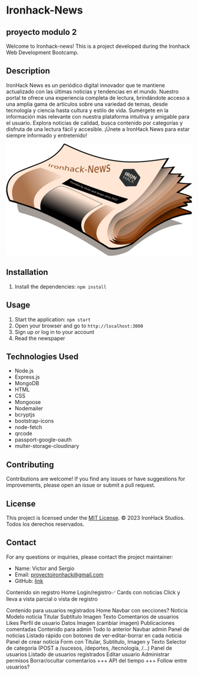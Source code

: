 # Ironhack-News

## proyecto modulo 2

Welcome to Ironhack-news! This is a project developed during the Ironhack Web Development Bootcamp.

## Description

IronHack News es un periódico digital innovador que te mantiene actualizado con las últimas noticias y tendencias en el mundo. Nuestro portal te ofrece una experiencia completa de lectura, brindándote acceso a una amplia gama de artículos sobre una variedad de temas, desde tecnología y ciencia hasta cultura y estilo de vida. Sumérgete en la información más relevante con nuestra plataforma intuitiva y amigable para el usuario. Explora noticias de calidad, busca contenido por categorías y disfruta de una lectura fácil y accesible. ¡Únete a IronHack News para estar siempre informado y entretenido!


![news](https://github.com/sergioironhacker/Ironhack-News/blob/main/public/images/newspaper.png)

## Installation

1. Install the dependencies: `npm install`

## Usage

1. Start the application: `npm start`
2. Open your browser and go to `http://localhost:3000`
3. Sign up or log in to your account
4. Read the newspaper

## Technologies Used

- Node.js
- Express.js
- MongoDB
- HTML
- CSS
- Mongoose
- Nodemailer
- bcryptjs
- bootstrap-icons
- node-fetch
- qrcode
- passport-google-oauth
- multer-storage-cloudinary
    

## Contributing

Contributions are welcome! If you find any issues or have suggestions for improvements, please open an issue or submit a pull request.

## License

This project is licensed under the [MIT License](LICENSE).
© 2023 IronHack Studios. Todos los derechos reservados.

## Contact

For any questions or inquiries, please contact the project maintainer:

- Name: Victor and Sergio
- Email: proyectoironhack@gmail.com
- GitHub: [link](https://github.com/sergioironhacker/Ironhack-News)







































Contenido sin registro
    Home
        Login/registro✅
        Cards con noticias
            Click y lleva a vista parcial o vista de registro

Contenido para usuarios registrados
    Home
    Navbar con secciones?
    Noticia
        Modelo noticia
            Titular
            Subtítulo
            Imagen
            Texto
        Comentarios de usuarios
        Likes
    Perfil de usuario
        Datos
        Imagen (cambiar imagen)
        Publicaciones comentadas
Contenido para admin
    Todo lo anterior
    Navbar admin
        Panel de noticias
            Listado rápido con botones de ver-editar-borrar en cada noticia
            Panel de crear noticia
                Form con Titular, Subtítulo, Imagen y Texto
                Selector de categoría (POST a /sucesos, /deportes, /tecnología, /...)
        Panel de usuarios
            Listado de usuarios registrados
                Editar usuario
                Administrar permisos
                Borrar/ocultar comentarios
+++
API del tiempo
+++
Follow entre usuarios?



